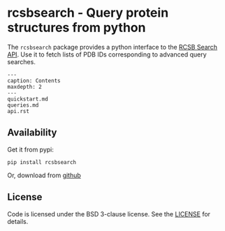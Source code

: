 # rcsbsearch - Query protein structures from python

The `rcsbsearch` package provides a python interface to the [RCSB Search API](http://search.rcsb.org/). Use it to fetch lists of PDB IDs corresponding to advanced query searches.

```{toctree}
---
caption: Contents
maxdepth: 2
---
quickstart.md
queries.md
api.rst
```

## Availability

Get it from pypi:

    pip install rcsbsearch

Or, download from [github](https://github.com/sbliven/rcsbsearch)

## License

Code is licensed under the BSD 3-clause license. See the
[LICENSE](https://github.com/sbliven/rcsbsearch/blob/master/LICENSE) for details.
